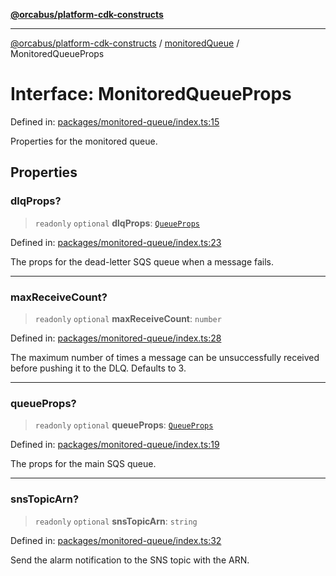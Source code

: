 [**@orcabus/platform-cdk-constructs**](../../../../README.md)

***

[@orcabus/platform-cdk-constructs](../../../../README.md) / [monitoredQueue](../README.md) / MonitoredQueueProps

# Interface: MonitoredQueueProps

Defined in: [packages/monitored-queue/index.ts:15](https://github.com/OrcaBus/platform-cdk-constructs/blob/main/packages/monitored-queue/index.ts#L15)

Properties for the monitored queue.

## Properties

### dlqProps?

> `readonly` `optional` **dlqProps**: [`QueueProps`](QueueProps.md)

Defined in: [packages/monitored-queue/index.ts:23](https://github.com/OrcaBus/platform-cdk-constructs/blob/main/packages/monitored-queue/index.ts#L23)

The props for the dead-letter SQS queue when a message fails.

***

### maxReceiveCount?

> `readonly` `optional` **maxReceiveCount**: `number`

Defined in: [packages/monitored-queue/index.ts:28](https://github.com/OrcaBus/platform-cdk-constructs/blob/main/packages/monitored-queue/index.ts#L28)

The maximum number of times a message can be unsuccessfully received before
pushing it to the DLQ. Defaults to 3.

***

### queueProps?

> `readonly` `optional` **queueProps**: [`QueueProps`](QueueProps.md)

Defined in: [packages/monitored-queue/index.ts:19](https://github.com/OrcaBus/platform-cdk-constructs/blob/main/packages/monitored-queue/index.ts#L19)

The props for the main SQS queue.

***

### snsTopicArn?

> `readonly` `optional` **snsTopicArn**: `string`

Defined in: [packages/monitored-queue/index.ts:32](https://github.com/OrcaBus/platform-cdk-constructs/blob/main/packages/monitored-queue/index.ts#L32)

Send the alarm notification to the SNS topic with the ARN.
